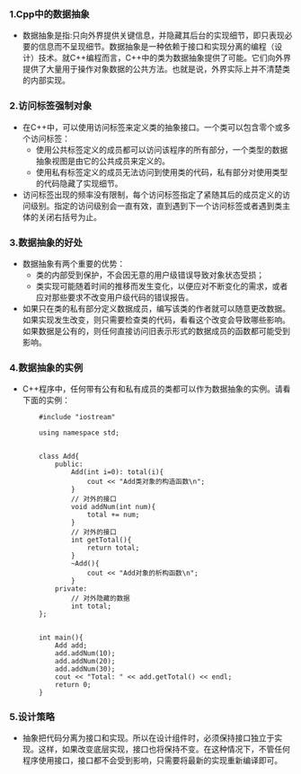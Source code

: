 ### 1.Cpp中的数据抽象
- 数据抽象是指:只向外界提供关键信息，并隐藏其后台的实现细节，即只表现必要的信息而不呈现细节。数据抽象是一种依赖于接口和实现分离的编程（设计）技术。就C++编程而言，C++中的类为数据抽象提供了可能。它们向外界提供了大量用于操作对象数据的公共方法。也就是说，外界实际上并不清楚类的内部实现。
### 2.访问标签强制对象
- 在C++中，可以使用访问标签来定义类的抽象接口。一个类可以包含零个或多个访问标签：
    - 使用公共标签定义的成员都可以访问该程序的所有部分，一个类型的数据抽象视图是由它的公共成员来定义的。
    - 使用私有标签定义的成员无法访问到使用类的代码，私有部分对使用类型的代码隐藏了实现细节。
- 访问标签出现的频率没有限制，每个访问标签指定了紧随其后的成员定义的访问级别。指定的访问级别会一直有效，直到遇到下一个访问标签或者遇到类主体的关闭右括号为止。
### 3.数据抽象的好处
- 数据抽象有两个重要的优势：
    - 类的内部受到保护，不会因无意的用户级错误导致对象状态受损；
    - 类实现可能随着时间的推移而发生变化，以便应对不断变化的需求，或者应对那些要求不改变用户级代码的错误报告。
- 如果只在类的私有部分定义数据成员，编写该类的作者就可以随意更改数据。如果实现发生改变，则只需要检查类的代码，看看这个改变会导致哪些影响。如果数据是公有的，则任何直接访问旧表示形式的数据成员的函数都可能受到影响。
### 4.数据抽象的实例
- C++程序中，任何带有公有和私有成员的类都可以作为数据抽象的实例。请看下面的实例：
    ```
        #include "iostream"

        using namespace std;


        class Add{
            public:
                Add(int i=0): total(i){
                    cout << "Add类对象的构造函数\n";
                }
                // 对外的接口
                void addNum(int num){
                    total += num;
                }
                // 对外的接口
                int getTotal(){
                    return total;
                }
                ~Add(){
                    cout << "Add对象的析构函数\n";
                }
            private:
                // 对外隐藏的数据
                int total;
        };


        int main(){
            Add add;
            add.addNum(10);
            add.addNum(20);
            add.addNum(30);
            cout << "Total: " << add.getTotal() << endl;
            return 0;
        }

    ```
### 5.设计策略
- 抽象把代码分离为接口和实现。所以在设计组件时，必须保持接口独立于实现。这样，如果改变底层实现，接口也将保持不变。在这种情况下，不管任何程序使用接口，接口都不会受到影响，只需要将最新的实现重新编译即可。